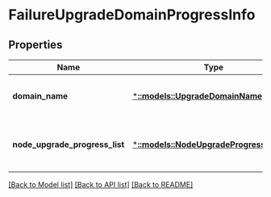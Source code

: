 # FailureUpgradeDomainProgressInfo

## Properties
Name | Type | Description | Notes
------------ | ------------- | ------------- | -------------
**domain_name** | [***::models::UpgradeDomainName**](UpgradeDomainName.md) | The name of the upgrade domain | [optional] [default to null]
**node_upgrade_progress_list** | [***::models::NodeUpgradeProgressInfoList**](NodeUpgradeProgressInfoList.md) | List of upgrading nodes and their statuses | [optional] [default to null]

[[Back to Model list]](../README.md#documentation-for-models) [[Back to API list]](../README.md#documentation-for-api-endpoints) [[Back to README]](../README.md)


